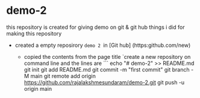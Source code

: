 # demo-2
this repository is created for giving demo on git & git hub
things i did for making this repository
+ created a empty reposirory `demo 2 `in [Git hub] (https:github.com/new)
   + copied the contents from the page title `create a new repository on          command line and the lines are
           ```
echo "# demo-2" >> README.md
git init
git add README.md
git commit -m "first commit"
git branch -M main
git remote add origin https://github.com/rajalakshmesundaram/demo-2.git
git push -u origin main

  ```

